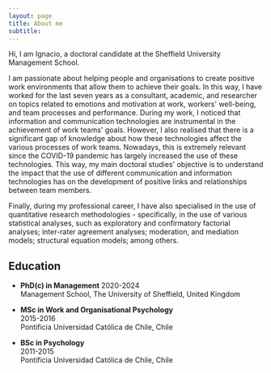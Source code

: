 ```yaml
---
layout: page
title: About me
subtitle: 
---
```


Hi,
I am Ignacio, a doctoral candidate at the Sheffield University Management School.

I am passionate about helping people and organisations to create positive work environments that allow them to achieve their goals. In this way, I have worked for the last seven years as a consultant, academic, and researcher on topics related to emotions and motivation at work, workers' well-being, and team processes and performance. During my work, I noticed that information and communication technologies are instrumental in the achievement of work teams' goals. However, I also realised that there is a significant gap of knowledge about how these technologies affect the various processes of work teams. Nowadays, this is extremely relevant since the COVID-19 pandemic has largely increased the use of these technologies. This way, my main doctoral studies' objective is to understand the impact that the use of different communication and information technologies has on the development of positive links and relationships between team members.

Finally, during my professional career, I have also specialised in the use of quantitative research methodologies - specifically, in the use of various statistical analyses, such as exploratory and confirmatory factorial analyses; inter-rater agreement analyses; moderation, and mediation models; structural equation models; among others.

## Education
- **PhD(c) in Management**
  2020-2024   
  Management School, The University of Sheffield, United Kingdom

- **MSc in Work and Organisational Psychology**  
  2015-2016  
  Pontificia Universidad Católica de Chile, Chile  

- **BSc in Psychology**  
  2011-2015  
  Pontificia Universidad Católica de Chile, Chile  

  
